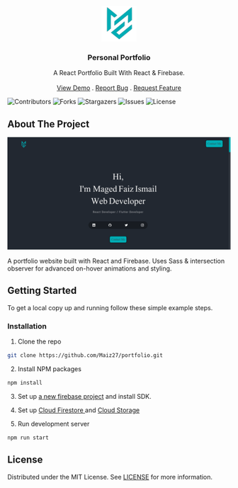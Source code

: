 <br/>
<p align="center">
  <a href="https://github.com/maiz27/portfolio">
    <img src="https://github.com/Maiz27/portfolio/blob/master/src/assets/imgs/logo.png?raw=true" alt="Logo" width="80" height="80">
  </a>

  <h3 align="center">Personal Portfolio</h3>

  <p align="center">
    A React Portfolio Built With React & Firebase.
    <br/>
    <br/>
    <a href="https://maged-faiz.web.app">View Demo</a>
    .
    <a href="https://github.com/maiz27/portfolio/issues">Report Bug</a>
    .
    <a href="https://github.com/maiz27/portfolio/issues">Request Feature</a>
  </p>
</p>

![Contributors](https://img.shields.io/github/contributors/maiz27/portfolio?color=dark-green) ![Forks](https://img.shields.io/github/forks/maiz27/portfolio?style=social) ![Stargazers](https://img.shields.io/github/stars/maiz27/portfolio?style=social) ![Issues](https://img.shields.io/github/issues/maiz27/portfolio) ![License](https://img.shields.io/github/license/maiz27/portfolio) 

## About The Project

![Screen Shot](https://github.com/Maiz27/portfolio/blob/master/src/assets/imgs/screenshot.png?raw=true)

A portfolio website built with React and Firebase. Uses Sass & intersection observer for advanced on-hover animations and styling.

## Getting Started

To get a local copy up and running follow these simple example steps.

### Installation

1. Clone the repo

```sh
git clone https://github.com/Maiz27/portfolio.git
```

2. Install NPM packages

```sh
npm install
```

3. Set up <a href="https://firebase.google.com/docs/web/setup">a new firebase project</a> and install SDK.

4. Set up <a href="https://firebase.google.com/docs/firestore/quickstart">Cloud Firestore </a> and <a href="https://firebase.google.com/docs/storage/web/start">Cloud Storage</a>

5. Run development server
```sh
npm run start
```


## License

Distributed under the MIT License. See [LICENSE](https://github.com/Maiz27/portfolio/blob/master/LICENSE) for more information.

